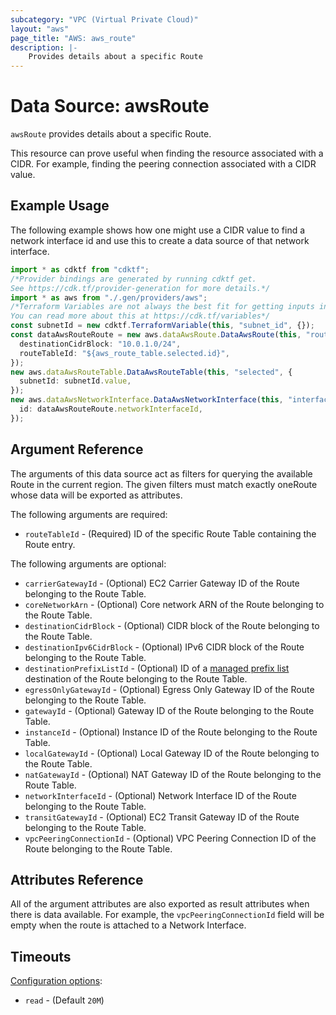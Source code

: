 ```yaml
---
subcategory: "VPC (Virtual Private Cloud)"
layout: "aws"
page_title: "AWS: aws_route"
description: |-
    Provides details about a specific Route
---
```


# Data Source: awsRoute

`awsRoute` provides details about a specific Route.

This resource can prove useful when finding the resource associated with a CIDR. For example, finding the peering connection associated with a CIDR value.

## Example Usage

The following example shows how one might use a CIDR value to find a network interface id and use this to create a data source of that network interface.

```typescript
import * as cdktf from "cdktf";
/*Provider bindings are generated by running cdktf get.
See https://cdk.tf/provider-generation for more details.*/
import * as aws from "./.gen/providers/aws";
/*Terraform Variables are not always the best fit for getting inputs in the context of Terraform CDK.
You can read more about this at https://cdk.tf/variables*/
const subnetId = new cdktf.TerraformVariable(this, "subnet_id", {});
const dataAwsRouteRoute = new aws.dataAwsRoute.DataAwsRoute(this, "route", {
  destinationCidrBlock: "10.0.1.0/24",
  routeTableId: "${aws_route_table.selected.id}",
});
new aws.dataAwsRouteTable.DataAwsRouteTable(this, "selected", {
  subnetId: subnetId.value,
});
new aws.dataAwsNetworkInterface.DataAwsNetworkInterface(this, "interface", {
  id: dataAwsRouteRoute.networkInterfaceId,
});

```

## Argument Reference

The arguments of this data source act as filters for querying the available Route in the current region. The given filters must match exactly oneRoute whose data will be exported as attributes.

The following arguments are required:

* `routeTableId` - (Required) ID of the specific Route Table containing the Route entry.

The following arguments are optional:

* `carrierGatewayId` - (Optional) EC2 Carrier Gateway ID of the Route belonging to the Route Table.
* `coreNetworkArn` - (Optional) Core network ARN of the Route belonging to the Route Table.
* `destinationCidrBlock` - (Optional) CIDR block of the Route belonging to the Route Table.
* `destinationIpv6CidrBlock` - (Optional) IPv6 CIDR block of the Route belonging to the Route Table.
* `destinationPrefixListId` - (Optional) ID of a [managed prefix list](ec2_managed_prefix_list.html) destination of the Route belonging to the Route Table.
* `egressOnlyGatewayId` - (Optional) Egress Only Gateway ID of the Route belonging to the Route Table.
* `gatewayId` - (Optional) Gateway ID of the Route belonging to the Route Table.
* `instanceId` - (Optional) Instance ID of the Route belonging to the Route Table.
* `localGatewayId` - (Optional) Local Gateway ID of the Route belonging to the Route Table.
* `natGatewayId` - (Optional) NAT Gateway ID of the Route belonging to the Route Table.
* `networkInterfaceId` - (Optional) Network Interface ID of the Route belonging to the Route Table.
* `transitGatewayId` - (Optional) EC2 Transit Gateway ID of the Route belonging to the Route Table.
* `vpcPeeringConnectionId` - (Optional) VPC Peering Connection ID of the Route belonging to the Route Table.

## Attributes Reference

All of the argument attributes are also exported as result attributes when there is data available. For example, the `vpcPeeringConnectionId` field will be empty when the route is attached to a Network Interface.

## Timeouts

[Configuration options](https://developer.hashicorp.com/terraform/language/resources/syntax#operation-timeouts):

* `read` - (Default `20M`)
